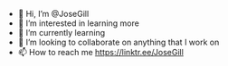 - 👋 Hi, I’m @JoseGill
- 👀 I’m interested in learning more
- 🌱 I’m currently learning 
- 💞️ I’m looking to collaborate on anything that I work on
- 📫 How to reach me https://linktr.ee/JoseGill

<!---
JoseGill/JoseGill is a ✨ special ✨ repository because its `README.md` (this file) appears on your GitHub profile.
You can click the Preview link to take a look at your changes.
--->
